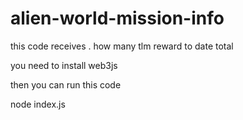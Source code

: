 # alien-world-mission-info

this code receives . how many tlm reward to date total

you need to install web3js 

then you can run this code

node index.js



